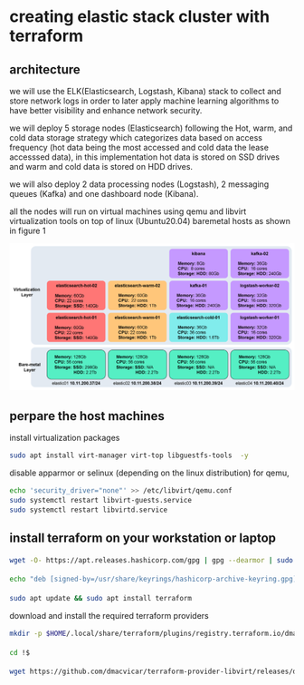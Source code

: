 # creating elastic stack cluster with terraform

## architecture

we will use the ELK(Elasticsearch, Logstash, Kibana) stack to collect and store network logs in order to later apply machine learning algorithms to have better visibility and enhance network security.

we will deploy 5 storage nodes (Elasticsearch) following the Hot, warm, and cold data storage strategy which categorizes data based on access frequency (hot data being the most accessed and cold data the lease accesssed data), in this implementation hot data is stored on SSD drives and warm and cold data is stored on HDD drives.

we will also deploy 2 data processing nodes (Logstash), 2 messaging queues (Kafka) and one dashboard node (Kibana).

all the nodes will run on virtual machines using qemu and libvirt virtualization tools on top of linux (Ubuntu20.04) baremetal hosts as shown in figure 1

![architecture](assets/architecture.png "Figure 01: ELK deployment architecture")
## perpare the host machines

install virtualization packages

```bash
sudo apt install virt-manager virt-top libguestfs-tools  -y
````

disable apparmor or selinux (depending on the linux distribution) for qemu, 

```bash
echo 'security_driver="none"' >> /etc/libvirt/qemu.conf
sudo systemctl restart libvirt-guests.service
sudo systemctl restart libvirtd.service
```
## install terraform on your workstation or laptop

```bash
wget -O- https://apt.releases.hashicorp.com/gpg | gpg --dearmor | sudo tee /usr/share/keyrings/hashicorp-archive-keyring.gpg

echo "deb [signed-by=/usr/share/keyrings/hashicorp-archive-keyring.gpg] https://apt.releases.hashicorp.com $(lsb_release -cs) main" | sudo tee /etc/apt/sources.list.d/hashicorp.list

sudo apt update && sudo apt install terraform
```

download and install the required terraform providers

```bash
mkdir -p $HOME/.local/share/terraform/plugins/registry.terraform.io/dmacvicar/libvirt/0.6.3/linux_amd64/

cd !$

wget https://github.com/dmacvicar/terraform-provider-libvirt/releases/download/v0.6.3/terraform-provider-libvirt-0.6.3+git.1604843676.67f4f2aa.Ubuntu_20.04.amd64.tar.gz
```
